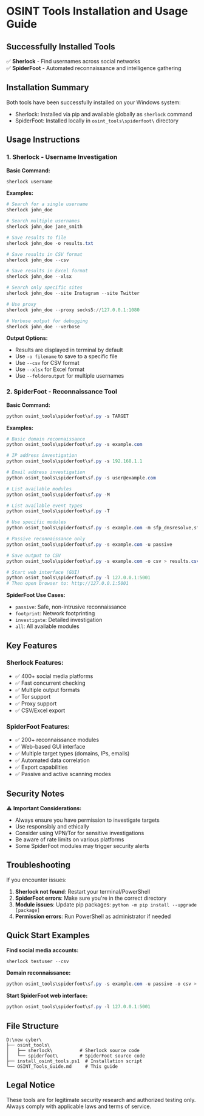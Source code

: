 # OSINT Tools Installation and Usage Guide

## Successfully Installed Tools

✅ **Sherlock** - Find usernames across social networks  
✅ **SpiderFoot** - Automated reconnaissance and intelligence gathering

## Installation Summary

Both tools have been successfully installed on your Windows system:
- Sherlock: Installed via pip and available globally as `sherlock` command
- SpiderFoot: Installed locally in `osint_tools\spiderfoot\` directory

## Usage Instructions

### 1. Sherlock - Username Investigation

**Basic Command:**
```powershell
sherlock username
```

**Examples:**
```powershell
# Search for a single username
sherlock john_doe

# Search multiple usernames
sherlock john_doe jane_smith

# Save results to file
sherlock john_doe -o results.txt

# Save results in CSV format
sherlock john_doe --csv

# Save results in Excel format
sherlock john_doe --xlsx

# Search only specific sites
sherlock john_doe --site Instagram --site Twitter

# Use proxy
sherlock john_doe --proxy socks5://127.0.0.1:1080

# Verbose output for debugging
sherlock john_doe --verbose
```

**Output Options:**
- Results are displayed in terminal by default
- Use `-o filename` to save to a specific file
- Use `--csv` for CSV format
- Use `--xlsx` for Excel format
- Use `--folderoutput` for multiple usernames

### 2. SpiderFoot - Reconnaissance Tool

**Basic Command:**
```powershell
python osint_tools\spiderfoot\sf.py -s TARGET
```

**Examples:**
```powershell
# Basic domain reconnaissance
python osint_tools\spiderfoot\sf.py -s example.com

# IP address investigation
python osint_tools\spiderfoot\sf.py -s 192.168.1.1

# Email address investigation
python osint_tools\spiderfoot\sf.py -s user@example.com

# List available modules
python osint_tools\spiderfoot\sf.py -M

# List available event types
python osint_tools\spiderfoot\sf.py -T

# Use specific modules
python osint_tools\spiderfoot\sf.py -s example.com -m sfp_dnsresolve,sfp_whois

# Passive reconnaissance only
python osint_tools\spiderfoot\sf.py -s example.com -u passive

# Save output to CSV
python osint_tools\spiderfoot\sf.py -s example.com -o csv > results.csv

# Start web interface (GUI)
python osint_tools\spiderfoot\sf.py -l 127.0.0.1:5001
# Then open browser to: http://127.0.0.1:5001
```

**SpiderFoot Use Cases:**
- `passive`: Safe, non-intrusive reconnaissance
- `footprint`: Network footprinting
- `investigate`: Detailed investigation
- `all`: All available modules

## Key Features

### Sherlock Features:
- ✅ 400+ social media platforms
- ✅ Fast concurrent checking
- ✅ Multiple output formats
- ✅ Tor support
- ✅ Proxy support
- ✅ CSV/Excel export

### SpiderFoot Features:
- ✅ 200+ reconnaissance modules
- ✅ Web-based GUI interface
- ✅ Multiple target types (domains, IPs, emails)
- ✅ Automated data correlation
- ✅ Export capabilities
- ✅ Passive and active scanning modes

## Security Notes

⚠️ **Important Considerations:**
- Always ensure you have permission to investigate targets
- Use responsibly and ethically
- Consider using VPN/Tor for sensitive investigations
- Be aware of rate limits on various platforms
- Some SpiderFoot modules may trigger security alerts

## Troubleshooting

If you encounter issues:

1. **Sherlock not found**: Restart your terminal/PowerShell
2. **SpiderFoot errors**: Make sure you're in the correct directory
3. **Module issues**: Update pip packages: `python -m pip install --upgrade [package]`
4. **Permission errors**: Run PowerShell as administrator if needed

## Quick Start Examples

**Find social media accounts:**
```powershell
sherlock testuser --csv
```

**Domain reconnaissance:**
```powershell
python osint_tools\spiderfoot\sf.py -s example.com -u passive -o csv > domain_results.csv
```

**Start SpiderFoot web interface:**
```powershell
python osint_tools\spiderfoot\sf.py -l 127.0.0.1:5001
```

## File Structure
```
D:\new cyber\
├── osint_tools\
│   ├── sherlock\          # Sherlock source code
│   └── spiderfoot\        # SpiderFoot source code
├── install_osint_tools.ps1  # Installation script
└── OSINT_Tools_Guide.md     # This guide
```

## Legal Notice
These tools are for legitimate security research and authorized testing only. Always comply with applicable laws and terms of service.
